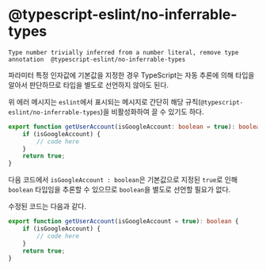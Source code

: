 # @typescript-eslint/no-inferrable-types

```shell
Type number trivially inferred from a number literal, remove type annotation  @typescript-eslint/no-inferrable-types
```

파라미터 특정 인자값에 기본값을 지정한 경우 TypeScript는 자동 추론에 의해 타입을 알아서 판단하므로 타입을 별도로 선언하지 않아도 된다.

위 에러 메시지는 `eslint`에서 표시되는 메시지로 간단히 해당 규칙(`@typescript-eslint/no-inferrable-types`)을 비활성화하여 끌 수 있기도 하다.

```typescript
export function getUserAccount(isGoogleAccount: boolean = true): boolean {
	if (isGoogleAccount) {
		// code here
	}
	return true;
}
```

다음 코드에서 `isGoogleAccount : boolean`은 기본값으로 지정된 `true`로 인해 `boolean` 타입임을 추론할 수 있으므로 `boolean`을 별도로 선언할 필요가 없다.

수정된 코드는 다음과 같다.

```typescript
export function getUserAccount(isGoogleAccount = true): boolean {
	if (isGoogleAccount) {
		// code here
	}
	return true;
}
```
